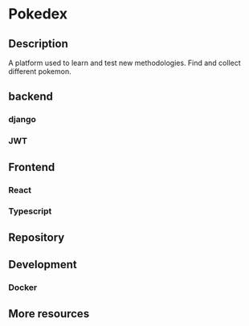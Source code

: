 # Pokedex
## Description
A platform used to learn and test new methodologies. Find and collect different pokemon.
## backend
### django
### JWT
## Frontend
### React
### Typescript
## Repository
## Development
### Docker
## More resources
